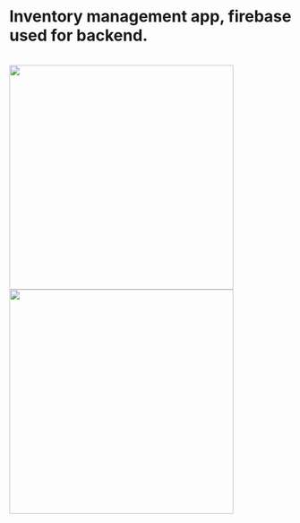 # Inventory management app, firebase used for backend.
<br/>
<img src="https://github.com/AEZakmee/inventory_management/blob/master/screenshots/first.gif" width=400 align=center>
<br/>
<img src="https://github.com/AEZakmee/inventory_management/blob/master/screenshots/second.gif" width=400 align=center>
